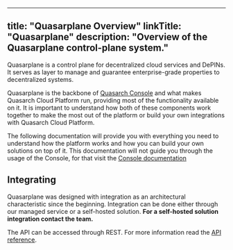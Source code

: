 
---
title: "Quasarplane Overview"
linkTitle: "Quasarplane"
description: "Overview of the Quasarplane control-plane system."
---

Quasarplane is a control plane for decentralized cloud services and DePINs.
It serves as layer to manage and guarantee enterprise-grade properties to decentralized systems.

Quasarplane is the backbone of [Quasarch Console]() and what makes Quasarch Cloud Platform run, providing most of the functionality available on it.
It is important to understand how both of these components work together to make the most out of the platform or build your own integrations with Quasarch Cloud Platform.

The following documentation will provide you with everything you need to understand how the platform works and how you can build your own solutions on top of it.
This documentation will not guide you through the usage of the Console, for that visit the [Console documentation](../containers)

## Integrating

Quasarplane was designed with integration as an architectural characteristic since the beginning.
Integration can be done either through our managed service or a self-hosted solution.
**For a self-hosted solution integration contact the team.**

The API can be accessed through REST. For more information read the [API reference](api-reference).
